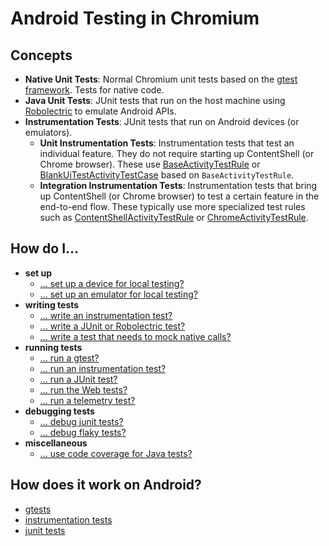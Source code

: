 # Android Testing in Chromium

## Concepts
  - **Native Unit Tests**: Normal Chromium unit tests based on the [gtest framework](/testing/android/docs/gtest_implementation.md). Tests for native code.
  - **Java Unit Tests**: JUnit tests that run on the host machine using [Robolectric](http://robolectric.org) to emulate Android APIs.
  - **Instrumentation Tests**: JUnit tests that run on Android devices (or emulators).
    - **Unit Instrumentation Tests**: Instrumentation tests that test an individual feature. They do not require starting up ContentShell (or Chrome browser). These use [BaseActivityTestRule](https://source.chromium.org/chromium/chromium/src/+/main:base/test/android/javatests/src/org/chromium/base/test/BaseActivityTestRule.java) or [BlankUiTestActivityTestCase](https://source.chromium.org/chromium/chromium/src/+/main:ui/android/javatests/src/org/chromium/ui/test/util/BlankUiTestActivityTestCase.java) based on `BaseActivityTestRule`.
    - **Integration Instrumentation Tests**: Instrumentation tests that bring up ContentShell (or Chrome browser) to test a certain feature in the end-to-end flow. These typically use more specialized test rules such as [ContentShellActivityTestRule](https://source.chromium.org/chromium/chromium/src/+/main:content/shell/android/javatests/src/org/chromium/content_shell_apk/ContentShellActivityTestRule.java) or [ChromeActivityTestRule](https://source.chromium.org/chromium/chromium/src/+/main:chrome/test/android/javatests/src/org/chromium/chrome/test/ChromeActivityTestRule.java).

## How do I...

  - **set up**
    - [... set up a device for local testing?](/testing/android/docs/android_test_instructions.md#physical-device-setup)
    - [... set up an emulator for local testing?](/docs/android_emulator.md)
  - **writing tests**
    - [... write an instrumentation test?](/testing/android/docs/instrumentation.md)
    - [... write a JUnit or Robolectric test?](/testing/android/docs/junit.md)
    - [... write a test that needs to mock native calls?](/base/android/jni_generator/README.md#testing-mockable-natives)
  - **running tests**
    - [... run a gtest?](/testing/android/docs/android_test_instructions.md#gtests)
    - [... run an instrumentation test?](/testing/android/docs/android_test_instructions.md#instrumentation-tests)
    - [... run a JUnit test?](/testing/android/docs/android_test_instructions.md#junit-tests)
    - [... run the Web tests?](/docs/testing/web_tests.md)
    - [... run a telemetry test?](https://chromium.googlesource.com/catapult/+/HEAD/telemetry/README.md)
  - **debugging tests**
    - [... debug junit tests?](/testing/android/docs/android_test_instructions.md#junit-tests-debugging)
    - [... debug flaky tests?](/testing/android/docs/todo.md)
  - **miscellaneous**
    - [... use code coverage for Java tests?](/build/android/docs/coverage.md)

## How does it work on Android?

  - [gtests](/testing/android/docs/gtest_implementation.md)
  - [instrumentation tests](https://source.android.com/compatibility/tests/development/instrumentation)
  - [junit tests](/testing/android/docs/junit.md)
